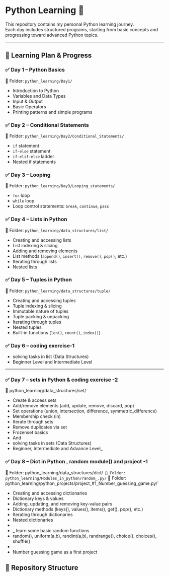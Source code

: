# Python Learning 🚀

This repository contains my personal Python learning journey.  
Each day includes structured programs, starting from basic concepts and progressing toward advanced Python topics.

---

## 📅 Learning Plan & Progress

### ✅ Day 1 – Python Basics
📁 Folder: `python_learning/Day1/`
- Introduction to Python
- Variables and Data Types
- Input & Output
- Basic Operators
- Printing patterns and simple programs

### ✅ Day 2 – Conditional Statements
📁 Folder: `python_learning/Day2/Conditional_Statements/`
- `if` statement
- `if-else` statement
- `if-elif-else` ladder
- Nested if statements

### ✅ Day 3 – Looping
📁 Folder: `python_learning/Day3/Looping_statements/`
- `for` loop
- `while` loop
- Loop control statements: `break`, `continue`, `pass`

### ✅ Day 4 – Lists in Python
📁 Folder: `python_learning/data_structures/list/`
- Creating and accessing lists
- List indexing & slicing
- Adding and removing elements
- List methods (`append()`, `insert()`, `remove()`, `pop()`, etc.)
- Iterating through lists
- Nested lists

### ✅ Day 5 – Tuples in Python
📁 Folder: `python_learning/data_structures/tuple/`
- Creating and accessing tuples
- Tuple indexing & slicing
- Immutable nature of tuples
- Tuple packing & unpacking
- Iterating through tuples
- Nested tuples
- Built-in functions (`len()`, `count()`, `index()`)

### ✅ Day 6 – coding exercise-1
- solving tasks in list (Data Structures)
-  Beginner Level and  Intermediate Level
---

### ✅ Day 7 – sets in Python & coding exercise -2

📁 python_learning/data_structures/set/`

- Create & access sets
- Add/remove elements (add, update, remove, discard, pop)
- Set operations (union, intersection, difference, symmetric_difference)
- Membership check (in)
- Iterate through sets
- Remove duplicates via set
- Frozenset basics
- And
- solving tasks in sets (Data Structures)
-  Beginner, Intermediate and Advance Level_

### ✅ Day 8 – Dict in Python , random module() and project -1
📁 Folder: python_learning/data_structures/dict/`
📁 Folder: python_learning/Modules_in_python/random_.py/`
📁 Folder: python_learning/python_projects/project_#1_Number_guessing_game.py/`

- Creating and accessing dictionaries
- Dictionary keys & values
- Adding, updating, and removing key-value pairs
- Dictionary methods (keys(), values(), items(), get(), pop(), etc.)
- Iterating through dictionaries
- Nested dictionaries
-
- _ learn some basic random functions
- random(),	uniform(a,b), randint(a,b),	randrange(), choice(),	choices(), shuffle()
- 
- Number guessing game as a first project

## 📂 Repository Structure
